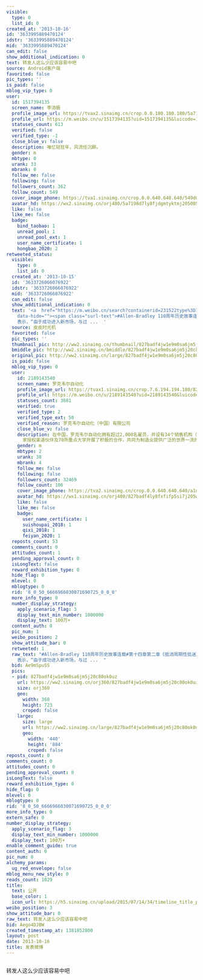 ```yaml
---
visible:
  type: 0
  list_id: 0
created_at: '2013-10-16'
id: '3633995889470124'
idstr: '3633995889470124'
mid: '3633995889470124'
can_edit: false
show_additional_indication: 0
text: 转发人这么少应该容易中吧
source: Android客户端
favorited: false
pic_types: ''
is_paid: false
mblog_vip_type: 0
user:
  id: 1517394135
  screen_name: 李消极
  profile_image_url: https://tvax2.sinaimg.cn/crop.0.0.180.180.180/5a7198d7ly8fjdgmtyktmj20500500so.jpg?KID=imgbed,tva&Expires=1606399645&ssig=9On97xsoDm
  profile_url: https://m.weibo.cn/u/1517394135?uid=1517394135&luicode=10000011&lfid=2304131517394135_-_WEIBO_SECOND_PROFILE_WEIBO
  statuses_count: 613
  verified: false
  verified_type: -1
  close_blue_v: false
  description: 唯忆轻狂年，风流任沉醉。
  gender: m
  mbtype: 0
  urank: 33
  mbrank: 0
  follow_me: false
  following: false
  followers_count: 362
  follow_count: 549
  cover_image_phone: https://tva1.sinaimg.cn/crop.0.0.640.640.640/549d0121tw1egm1kjly3jj20hs0hsq4f.jpg
  avatar_hd: https://wx2.sinaimg.cn/orj480/5a7198d7ly8fjdgmtyktmj20500500so.jpg
  like: false
  like_me: false
  badge:
    bind_taobao: 1
    unread_pool: 1
    unread_pool_ext: 1
    user_name_certificate: 1
    hongbao_2020: 2
retweeted_status:
  visible:
    type: 0
    list_id: 0
  created_at: '2013-10-15'
  id: '3633726066076922'
  idstr: '3633726066076922'
  mid: '3633726066076922'
  can_edit: false
  show_additional_indication: 0
  text: '<a  href="https://m.weibo.cn/search?containerid=231522type%3D1%26t%3D10%26q%3D%23Allen-Bradley+110%E5%91%A8%E5%B9%B4%E5%8E%86%E5%8F%B2%E6%95%85%E4%BA%8B%E8%BF%9E%E8%BD%BD%23&luicode=10000011&lfid=2304131517394135_-_WEIBO_SECOND_PROFILE_WEIBO"
    data-hide=""><span class="surl-text">#Allen-Bradley 110周年历史故事连载#</span></a>第十四章第二章《抵消周期性低迷》（转发微博即可参加每周一次的抽奖赢取卡包！）“对公司而言，打入其它市场是抵消传统客户周期性经济低迷压力的重要手段，”O’Rourke
    表示，“由于成功进入新市场，与过 ...  '
  source: 皮皮时光机
  favorited: false
  pic_types: ''
  thumbnail_pic: http://ww2.sinaimg.cn/thumbnail/827badf4jw1e9m0sa6jm5j20c80ok0uz.jpg
  bmiddle_pic: http://ww2.sinaimg.cn/bmiddle/827badf4jw1e9m0sa6jm5j20c80ok0uz.jpg
  original_pic: http://ww2.sinaimg.cn/large/827badf4jw1e9m0sa6jm5j20c80ok0uz.jpg
  is_paid: false
  mblog_vip_type: 0
  user:
    id: 2189143540
    screen_name: 罗克韦尔自动化
    profile_image_url: https://tvax1.sinaimg.cn/crop.7.6.194.194.180/827badf4ly8fxfifp5si7j205w05omx4.jpg?KID=imgbed,tva&Expires=1606399645&ssig=H4m%2FyL7gby
    profile_url: https://m.weibo.cn/u/2189143540?uid=2189143540&luicode=10000011&lfid=2304131517394135_-_WEIBO_SECOND_PROFILE_WEIBO
    statuses_count: 3681
    verified: true
    verified_type: 2
    verified_type_ext: 50
    verified_reason: 罗克韦尔自动化（中国）有限公司
    close_blue_v: false
    description: 在中国，罗克韦尔自动化拥有超过2,000名雇员，并设有34个销售机构（包括香港和台湾地区）。目前已成立5个培训中心，1个研发中心，大连软件开发中心，深圳、上海和北京OEM应用开发中心，两个生产基地。公司与大中华区12
      家授权渠道伙伴及70所重点大学开展了积极的合作，共同为制造业提供广泛的世界一流的产品与解决方案、服务支持及技术培训。
    gender: m
    mbtype: 2
    urank: 38
    mbrank: 4
    follow_me: false
    following: false
    followers_count: 32469
    follow_count: 106
    cover_image_phone: https://tva2.sinaimg.cn/crop.0.0.640.640.640/a1d3feabjw1ecasunmkncj20hs0hsq4j.jpg
    avatar_hd: https://wx1.sinaimg.cn/orj480/827badf4ly8fxfifp5si7j205w05omx4.jpg
    like: false
    like_me: false
    badge:
      user_name_certificate: 1
      suishoupai_2018: 1
      qixi_2018: 1
      feiyan_2020: 1
  reposts_count: 53
  comments_count: 0
  attitudes_count: 1
  pending_approval_count: 0
  isLongText: false
  reward_exhibition_type: 0
  hide_flag: 0
  mlevel: 0
  mblogtype: 0
  rid: '8_0_50_6666966030071690725_0_0_0'
  more_info_type: 0
  number_display_strategy:
    apply_scenario_flag: 3
    display_text_min_number: 1000000
    display_text: 100万+
  content_auth: 0
  pic_num: 1
  weibo_position: 2
  show_attitude_bar: 0
  retweeted: 1
  raw_text: "#Allen-Bradley 110周年历史故事连载#第十四章第二章《抵消周期性低迷》（转发微博即可参加每周一次的抽奖赢取卡包！）“对公司而言，打入其它市场是抵消传统客户周期性经济低迷压力的重要手段，”O’Rourke
    表示，“由于成功进入新市场，与过 ...  ​​​"
  bid: Ae9mSpuSS
  pics:
  - pid: 827badf4jw1e9m0sa6jm5j20c80ok0uz
    url: https://ww2.sinaimg.cn/orj360/827badf4jw1e9m0sa6jm5j20c80ok0uz.jpg
    size: orj360
    geo:
      width: 360
      height: 723
      croped: false
    large:
      size: large
      url: https://ww2.sinaimg.cn/large/827badf4jw1e9m0sa6jm5j20c80ok0uz.jpg
      geo:
        width: '440'
        height: '884'
        croped: false
reposts_count: 0
comments_count: 0
attitudes_count: 0
pending_approval_count: 0
isLongText: false
reward_exhibition_type: 0
hide_flag: 0
mlevel: 0
mblogtype: 0
rid: '8_0_50_6666966030071690725_0_0_0'
more_info_type: 0
extern_safe: 0
number_display_strategy:
  apply_scenario_flag: 3
  display_text_min_number: 1000000
  display_text: 100万+
enable_comment_guide: true
content_auth: 0
pic_num: 0
alchemy_params:
  ug_red_envelope: false
mblog_menu_new_style: 0
reads_count: 1029
title:
  text: 公开
  base_color: 1
  icon_url: https://h5.sinaimg.cn/upload/2015/07/14/34/timeline_title_public_default.png
weibo_position: 3
show_attitude_bar: 0
raw_text: 转发人这么少应该容易中吧
bid: Aego4DJBW
created_timestamp_at: 1381852800
layout: post
date: 2013-10-16
title: 发表微博
---
```


![]()

转发人这么少应该容易中吧

